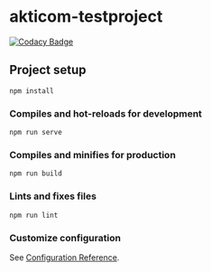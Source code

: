 # akticom-testproject
[![Codacy Badge](https://app.codacy.com/project/badge/Grade/cde7a65ab052493fa89223ae233e2f78)](https://app.codacy.com/gh/michaellux/akticom-testproject/dashboard?utm_source=gh&utm_medium=referral&utm_content=&utm_campaign=Badge_grade)
## Project setup
```
npm install
```

### Compiles and hot-reloads for development
```
npm run serve
```

### Compiles and minifies for production
```
npm run build
```

### Lints and fixes files
```
npm run lint
```

### Customize configuration
See [Configuration Reference](https://cli.vuejs.org/config/).
